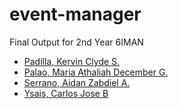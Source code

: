 # event-manager

Final Output for 2nd Year 6IMAN

- [Padilla, Kervin Clyde S.](https://github.com/userkace)
- [Palao, Maria Athaliah December G.](https://github.com/jupiterhal)
- [Serrano, Aidan Zabdiel A.](url)
- [Ysais, Carlos Jose B](url)

